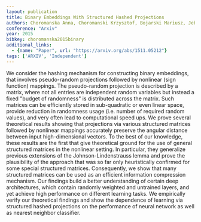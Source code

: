 ```yaml
---
layout: publication
title: Binary Embeddings With Structured Hashed Projections
authors: Choromanska Anna, Choromanski Krzysztof, Bojarski Mariusz, Jebara Tony, Kumar Sanjiv, Lecun Yann
conference: "Arxiv"
year: 2015
bibkey: choromanska2015binary
additional_links:
  - {name: "Paper", url: "https://arxiv.org/abs/1511.05212"}
tags: ['ARXIV', 'Independent']
---
```

We consider the hashing mechanism for constructing binary embeddings, that
involves pseudo-random projections followed by nonlinear (sign function)
mappings. The pseudo-random projection is described by a matrix, where not all
entries are independent random variables but instead a fixed "budget of
randomness" is distributed across the matrix. Such matrices can be efficiently
stored in sub-quadratic or even linear space, provide reduction in randomness
usage (i.e. number of required random values), and very often lead to
computational speed ups. We prove several theoretical results showing that
projections via various structured matrices followed by nonlinear mappings
accurately preserve the angular distance between input high-dimensional
vectors. To the best of our knowledge, these results are the first that give
theoretical ground for the use of general structured matrices in the nonlinear
setting. In particular, they generalize previous extensions of the
Johnson-Lindenstrauss lemma and prove the plausibility of the approach that was
so far only heuristically confirmed for some special structured matrices.
Consequently, we show that many structured matrices can be used as an efficient
information compression mechanism. Our findings build a better understanding of
certain deep architectures, which contain randomly weighted and untrained
layers, and yet achieve high performance on different learning tasks. We
empirically verify our theoretical findings and show the dependence of learning
via structured hashed projections on the performance of neural network as well
as nearest neighbor classifier.
